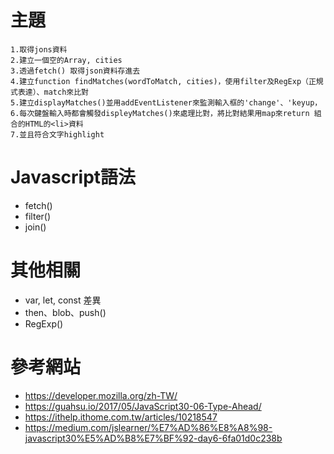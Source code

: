 # 主題
    1.取得jons資料
    2.建立一個空的Array, cities
    3.透過fetch() 取得json資料存進去
    4.建立function findMatches(wordToMatch, cities)，使用filter及RegExp（正規式表達）、match來比對
    5.建立displayMatches()並用addEventListener來監測輸入框的'change'、'keyup，
    6.每次鍵盤輸入時都會觸發displeyMatches()來處理比對，將比對結果用map來return 組合的HTML的<li>資料
    7.並且符合文字highlight


# Javascript語法
* fetch()
* filter()
* join()

# 其他相關
* var, let, const 差異
* then、blob、push()
* RegExp()

# 參考網站
* https://developer.mozilla.org/zh-TW/
* https://guahsu.io/2017/05/JavaScript30-06-Type-Ahead/
* https://ithelp.ithome.com.tw/articles/10218547
* https://medium.com/jslearner/%E7%AD%86%E8%A8%98-javascript30%E5%AD%B8%E7%BF%92-day6-6fa01d0c238b

